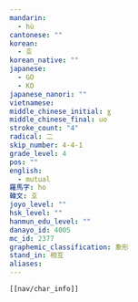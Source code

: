 ```yaml
---
mandarin:
  - hù
cantonese: ""
korean:
  - 호
korean_native: ""
japanese:
  - GO
  - KO
japanese_nanori: ""
vietnamese:
middle_chinese_initial: ɣ
middle_chinese_final: uo
stroke_count: "4"
radical: 二
skip_number: 4-4-1
grade_level: 4
pos: ""
english:
  - mutual
羅馬字: ho
韓文: 호
joyo_level: ""
hsk_level: ""
hanmun_edu_level: ""
danayo_id: 4005
mc_id: 2377
graphemic_classification: 象形
stand_in: 相互
aliases:
---
```


```meta-bind-embed
[[nav/char_info]]
```
